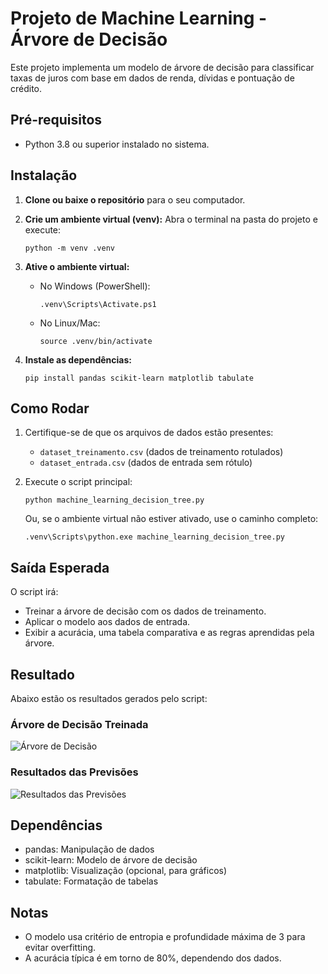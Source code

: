 # Projeto de Machine Learning - Árvore de Decisão

Este projeto implementa um modelo de árvore de decisão para classificar taxas de juros com base em dados de renda, dívidas e pontuação de crédito.

## Pré-requisitos

- Python 3.8 ou superior instalado no sistema.

## Instalação

1. **Clone ou baixe o repositório** para o seu computador.

2. **Crie um ambiente virtual (venv):**
   Abra o terminal na pasta do projeto e execute:
   ```
   python -m venv .venv
   ```

3. **Ative o ambiente virtual:**
   - No Windows (PowerShell):
     ```
     .venv\Scripts\Activate.ps1
     ```
   - No Linux/Mac:
     ```
     source .venv/bin/activate
     ```

4. **Instale as dependências:**
   ```
   pip install pandas scikit-learn matplotlib tabulate
   ```

## Como Rodar

1. Certifique-se de que os arquivos de dados estão presentes:
   - `dataset_treinamento.csv` (dados de treinamento rotulados)
   - `dataset_entrada.csv` (dados de entrada sem rótulo)

2. Execute o script principal:
   ```
   python machine_learning_decision_tree.py
   ```

   Ou, se o ambiente virtual não estiver ativado, use o caminho completo:
   ```
   .venv\Scripts\python.exe machine_learning_decision_tree.py
   ```

## Saída Esperada

O script irá:
- Treinar a árvore de decisão com os dados de treinamento.
- Aplicar o modelo aos dados de entrada.
- Exibir a acurácia, uma tabela comparativa e as regras aprendidas pela árvore.

## Resultado

Abaixo estão os resultados gerados pelo script:

### Árvore de Decisão Treinada
![Árvore de Decisão](arvore_decisao.png)

### Resultados das Previsões
![Resultados das Previsões](resultados_previsoes.png)

## Dependências

- pandas: Manipulação de dados
- scikit-learn: Modelo de árvore de decisão
- matplotlib: Visualização (opcional, para gráficos)
- tabulate: Formatação de tabelas

## Notas

- O modelo usa critério de entropia e profundidade máxima de 3 para evitar overfitting.
- A acurácia típica é em torno de 80%, dependendo dos dados.
